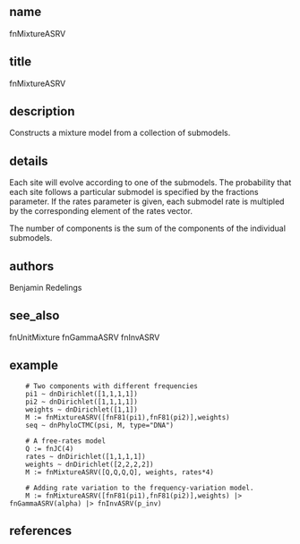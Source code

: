 ## name
fnMixtureASRV
## title
fnMixtureASRV
## description
Constructs a mixture model from a collection of submodels.
## details
Each site will evolve according to one of the submodels. The probability that
each site follows a particular submodel is specified by the fractions parameter.
If the rates parameter is given, each submodel rate is multipled by the corresponding
element of the rates vector.

The number of components is the sum of the components of the individual submodels.

## authors
Benjamin Redelings
## see_also
fnUnitMixture
fnGammaASRV
fnInvASRV
## example
        # Two components with different frequencies
        pi1 ~ dnDirichlet([1,1,1,1])
        pi2 ~ dnDirichlet([1,1,1,1])
        weights ~ dnDirichlet([1,1])
        M := fnMixtureASRV([fnF81(pi1),fnF81(pi2)],weights)
        seq ~ dnPhyloCTMC(psi, M, type="DNA")

        # A free-rates model
        Q := fnJC(4)
        rates ~ dnDirichlet([1,1,1,1])
        weights ~ dnDirichlet([2,2,2,2])
        M := fnMixtureASRV([Q,Q,Q,Q], weights, rates*4)
        
        # Adding rate variation to the frequency-variation model.
        M := fnMixtureASRV([fnF81(pi1),fnF81(pi2)],weights) |> fnGammaASRV(alpha) |> fnInvASRV(p_inv)

## references
